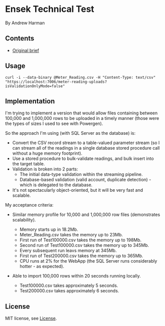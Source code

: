 # Ensek Technical Test

By Andrew Harman

## Contents

* [Original brief](docs/original-brief.md)

## Usage

```
curl -i --data-binary @Meter_Reading.csv -H "Content-Type: text/csv" "https://localhost:7006/meter-reading-uploads?isValidationOnlyMode=false"
```

## Implementation

I'm trying to implement a version that would allow files containing between 100,000 and 1,000,000 rows to be uploaded in a timely manner
(those were the types of sizes I used to see with Powergen).

So the approach I'm using (with SQL Server as the database) is:

* Convert the CSV record stream to a table-valued parameter stream (so I can stream all of the readings in a single database stored procedure call without a huge memory footprint).
* Use a stored procedure to bulk-validate readings, and bulk insert into the target table.
* Validation is broken into 2 parts:
    * The initial data-type validation within the streaming pipeline.
    * Database-based validation (valid account, duplicate detection) - which is delegated to the database.
* It's not spectacularly object-oriented, but it will be very fast and scalable.

My acceptance criteria:

* Similar memory profile for 10,000 and 1,000,000 row files (demonstrates scalability).
    * Memory starts up in 18.2Mb.
    * Meter_Reading.csv takes the memory up to 23Mb.
    * First run of Test100000.csv takes the memory up to 198Mb.
    * Second run of Test100000.csv takes the memory up to 345Mb.
    * Every subsequent run leavs memory at 345Mb.
    * First run of Test200000.csv takes the memory up to 365Mb.
    * CPU runs at 2% for the WebApp (the SQL Server runs considerably hotter - as expected).

* Able to import 100,000 rows within 20 seconds running locally.
  * Test100000.csv takes approximately 5 seconds.
  * Test200000.csv takes approximately 6 seconds.

## License

MIT license, see [License](LICENSE.md).
